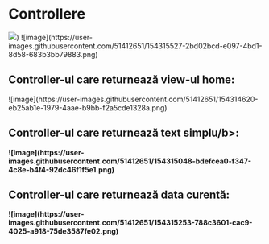 
<h1>Controllere</h1>
<img src="https://user-images.githubusercontent.com/51412651/154314124-c3d9edb6-bc72-4541-8a51-398ef6e0efaa.png"/>)
![image](https://user-images.githubusercontent.com/51412651/154315527-2bd02bcd-e097-4bd1-8d58-683b3bb79883.png)

<h2>Controller-ul care returnează <b>view-ul home</b>:</h2>
![image](https://user-images.githubusercontent.com/51412651/154314620-eb25ab1e-1979-4aae-b9bb-f2a5cde1328a.png)

<h2>Controller-ul care returnează <b>text simplu/b>:</h2>
![image](https://user-images.githubusercontent.com/51412651/154315048-bdefcea0-f347-4c8e-b4f4-92dc46f1f5e1.png)

<h2>Controller-ul care returnează <b>data curentă</b>:</h2>
![image](https://user-images.githubusercontent.com/51412651/154315253-788c3601-cac9-4025-a918-75de3587fe02.png)
